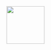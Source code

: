 <div id="header" align="center">
  <img src="https://badge.mediaplus.ma/darkblue/hmaciel-?1337Badge=off&UM6P=off" width="100"/>
</div>
